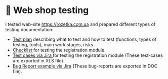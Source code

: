 # 🛒 Web shop testing 

I tested web-site https://rozetka.com.ua and prepared different types of testing documentation:

 <ul>
<li>  <a href="https://docs.google.com/document/d/1za083dGDIJ_Izw-vjb74Ud92iMu62TNp32vnIaz_PwY/edit?usp=sharing">Test plan</a> describing what to test and how to test (functions, types of testing, tools), main work stages, risks. </li> 
<li>  <a href="https://docs.google.com/spreadsheets/d/1zwC16KaZKmBon8ppzoNIHJO9gJ52EDDw7hKliSGY6MQ/edit?usp=sharing"> Checklist </a> for testing the registration module. </li>
<li> <a href="https://docs.google.com/spreadsheets/d/1PQ47CHRSeqzjSbEy9Tb8tBIHkwoDHP5NpsrlJevuoUs/edit?usp=sharing">Test cases via Jira </a> for testing the registration module (These test-cases are exported in XLS file).  </li>
<li>  <a href="https://docs.google.com/document/d/1ELSXPhykaUKv4KdpMEDKD598Ltsr-1Z6AxjxSvtzTWs/edit?usp=sharing">Bug Report example via Jira</a> (These bug-reports are exported in DOC file). </li>
</ul>
